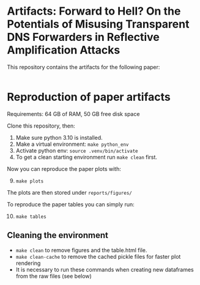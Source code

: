 

Artifacts: Forward to Hell? On the Potentials of Misusing Transparent DNS Forwarders in Reflective Amplification Attacks
===

This repository contains the artifacts for the following paper:
```
```

# Reproduction of paper artifacts

Requirements: 64 GB of RAM, 50 GB free disk space

Clone this repository, then: 
1. Make sure python 3.10 is installed.
2. Make a virtual environment: `make python_env`
3. Activate python env: `source .venv/bin/activate`
8. To get a clean starting environment run `make clean` first.

Now you can reproduce the paper plots with: 

9. `make plots`

The plots are then stored under `reports/figures/`

To reproduce the paper tables you can simply run:

10. `make tables`

## Cleaning the environment
- `make clean` to remove figures and the table.html file.
- `make clean-cache` to remove the cached pickle files for faster plot rendering
- It is necessary to run these commands when creating new dataframes from the raw files (see below)
